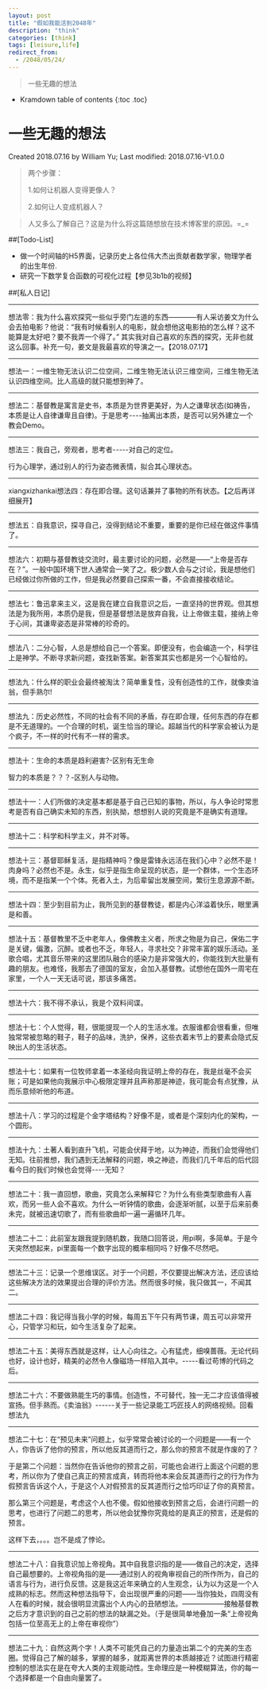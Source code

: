 ```yaml
---
layout: post
title: "假如我能活到2048年"
description: "think"
categories: [think]
tags: [leisure,life]
redirect_from:
  - /2048/05/24/
---
```


> 一些无趣的想法

* Kramdown table of contents
{:toc .toc}
# 一些无趣的想法

Created 2018.07.16 by William Yu; Last modified: 2018.07.16-V1.0.0

> 两个步骤：
>
> 1.如何让机器人变得更像人？
>
> 2.如何让人变成机器人？

> 人又多么了解自己？这是为什么将这篇随想放在技术博客里的原因。=_=

##[Todo-List]

- 做一个时间轴的H5界面，记录历史上各位伟大杰出贡献者数学家，物理学者的出生年份.
- 研究一下数学复合函数的可视化过程【参见3b1b的视频】



##[私人日记]

------

想法零：我为什么喜欢探究一些似乎旁门左道的东西————有人采访姜文为什么会去拍电影？他说：“我有时候看别人的电影，就会想他这电影拍的怎么样？这不能算是太好吧？要不我弄一个得了。” 其实我对自己喜欢的东西的探究，无非也就这么回事。补充一句，姜文是我最喜欢的导演之一。【2018.07.17】

----

想法一：一维生物无法认识二位空间，二维生物无法认识三维空间，三维生物无法认识四维空间。比人高级的就只能想到神了。

---

想法二：基督教是寓言是史书，本质是为世界更美好，为人之谦卑状态(如祷告，本质是让人自律谦卑且自律)。于是思考----抽离出本质，是否可以另外建立一个教会Demo。

----

想法三：我自己，旁观者，思考者-----对自己的定位。

行为心理学，通过别人的行为姿态微表情，拟合其心理状态。

----

xiangxizhankai想法四：存在即合理。这句话兼并了事物的所有状态。【之后再详细展开】

---

想法五：自我意识，探寻自己，没得到结论不重要，重要的是你已经在做这件事情了。

----

想法六：初期与基督教徒交流时，最主要讨论的问题，必然是——“上帝是否存在？”。一般中国环境下世人通常会一笑了之。极少数人会与之讨论，我是想他们已经做过你所做的工作，但是我必然要自己探索一番，不会直接接收结论。

----

想法七：鲁迅拿来主义，这是我在建立自我意识之后，一直坚持的世界观。但其想法是为我所用，本质仍是我，但是基督想法是放弃自我，让上帝做主载，接纳上帝于心间，其谦卑姿态是非常棒的珍奇的。

-----

想法八：二分心智，人总是想给自己一个答案。即便没有，也会编造一个，科学往上是神学。不断寻求新问题，查找新答案。新答案其实也都是另一个心智给的。

----

想法九：什么样的职业会最终被淘汰？简单重复性，没有创造性的工作，就像卖油翁，但手熟尔!

---

想法九：历史必然性，不同的社会有不同的矛盾，存在即合理，任何东西的存在都是不无道理的。一个合理的时机，诞生恰当的理论。超越当代的科学家会被认为是个疯子，不一样的时代有不一样的需求。

----

想法十：生命的本质是趋利避害?-区别有无生命

智力的本质是？？？-区别人与动物。

---

想法十一：人们所做的决定基本都是基于自己已知的事物，所以，与人争论时常思考是否有自己确实未知的东西，别执拗，想想别人说的究竟是不是确实有道理。

---

想法十二：科学和科学主义，并不对等。

---

想法十三：基督耶稣复活，是指精神吗？像是雷锋永远活在我们心中？必然不是！肉身吗？必然也不是。永生，似乎是指生命呈现的状态，是一个群体，一个生态环境，而不是指某一个个体。死者入土，为后辈留出发展空间，繁衍生息源源不断。

---

想法十四：至少到目前为止，我所见到的基督教徒，都是内心洋溢着快乐，眼里满是和善。

---

想法十五：基督教里不乏中老年人，像佛教主义者，所求之物是为自己，保佑二字是关键，偏激，沉醉。或者也不乏，年轻人，寻求社交？非常丰富的娱乐活动。圣歌合唱，尤其音乐带来的这里团队融合的感染力是非常强大的，你能找到大批量有趣的朋友。也难怪，我那去了德国的室友，会加入基督教。试想他在国外一周宅在家里，一个人一天无话可说，那该多痛苦。

---

想法十六：我不得不承认，我是个双料间谍。

---

想法十七：个人觉得，鞋，很能提现一个人的生活水准。衣服谁都会很看重，但唯独常常被忽略的鞋子，鞋子的品味，洗护，保养，这些衣着末节上的要素会隐式反映出人的生活状态。

---

想法十七：如果有一位牧师拿着一本圣经向我证明上帝的存在，我是丝毫不会买账；可是如果他向我展示中心极限定理并且声称那是神迹，我可能会有点犹豫，从而乐意倾听他的布道。

---

想法十八：学习的过程是个金字塔结构？好像不是，或者是个深刻内化的架构，一个圆形。

---

想法十九：土著人看到直升飞机，可能会伏拜于地，以为神迹，而我们会觉得他们无知。往前推想，我们遇到无法解释的问题，唤之神迹，而我们几千年后的后代回看今日的我们时候也会觉得----无知？

---

想法二十：我一直回想，歌曲，究竟怎么来解释它？为什么有些类型歌曲有人喜欢，而另一些人会不喜欢。为什么一听钟情的歌曲，会逐渐听腻，以至于后来前奏未完，就被迅速切歌了，而有些歌曲却一遍一遍循环几年。

---

想法二十二：此前室友跟我提到随机数，我随口回答说，用pi啊，多简单。于是今天突然想起来，pi里面每一个数字出现的概率相同吗？好像不尽然吧。

---

想法二十三：记录一个思维误区。对于一个问题，不仅要提出解决方法，还应该给这些解决方法的效果提出合理的评价方法。然而很多时候，我只做其一，不闻其二。

---

想法二十四：我记得当我小学的时候，每周五下午只有两节课，周五可以非常开心，只管学习和玩，如今生活复杂了起来。

---

想法二十五：美得东西就是这样，让人心向往之。心有猛虎，细嗅蔷薇。无论代码也好，设计也好，精美的必然令人像磁场一样陷入其中。-----看过苟博的代码之后。

---

想法二十六：不要做熟能生巧的事情。创造性，不可替代，独一无二才应该值得被宣扬。但手熟而。《卖油翁》------关于一些记录能工巧匠技人的网络视频。回看想法九

----

想法二十七：在“预见未来”问题上，似乎常常会被讨论的一个问题是——有一个人，你告诉了他你的预言，所以他反其道而行之，那么你的预言不就是作废的了？

于是第二个问题：当然你在告诉他你的预言之前，可能也会进行上面这个问题的思考，所以你为了使自己真正的预言成真，转而将他本来会反其道而行之的行为作为假预言告诉这个人，于是这个人对假预言的反其道而行之恰巧印证了你的真预言。

那么第三个问题是，考虑这个人也不傻。假如他接收到预言之后，会进行问题一的思考，也进行了问题二的思考，所以他会犹豫你究竟给的是真正的预言，还是假的预言。

这样下去，。。。岂不是成了悖论。

---

想法二十八：自我意识加上帝视角。其中自我意识指的是——做自己的决定，选择自己最想要的。上帝视角指的是——通过别人的视角审视自己的所作所为，自己的语言与行为，进行负反馈。这是我这近年来确立的人生观念，认为以为这是一个人成熟的标志。然而这种想法指导下，会出现很严重的问题——当你独处，四周没有人在看的时候，就会很明显流露出个人内心的丑陋想法。——————接触基督教之后方才意识到的自己之前的想法的缺漏之处。（于是很简单地叠加一条“上帝视角包括一位至高无上的上帝在审视你”）

----

想法二十九：自然这两个字！人类不可能凭自己的力量造出第二个的完美的生态圈。觉得自己了解的越多，掌握的越多，就距离世界的本质越接近？试图进行精密控制的想法实在是在夸大人类的主观能动性。生命理应是一种模糊算法，你的每一个选择都是一个自由向量罢了。